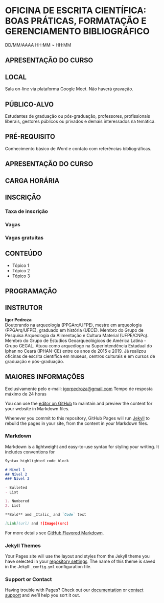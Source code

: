 # **OFICINA DE ESCRITA CIENTÍFICA: BOAS PRÁTICAS, FORMATAÇÃO E GERENCIAMENTO BIBLIOGRÁFICO**
DD/MM/AAAA
HH:MM ~ HH:MM

## APRESENTAÇÃO DO CURSO


## LOCAL

Sala on-line via plataforma Google Meet. Não haverá gravação.

## PÚBLICO-ALVO

Estudantes de graduação ou pós-graduação, professores, profissionais liberais, gestores públicos ou privados e demais interessados na temática.

## PRÉ-REQUISITO

Conhecimento básico de Word e contato com referências bibliográficas.


## APRESENTAÇÃO DO CURSO


## CARGA HORÁRIA

## INSCRIÇÃO

### Taxa de inscrição

### Vagas

### Vagas gratuitas

## CONTEÚDO

- Tópico 1
- Tópico 2
- Tópico 3

## PROGRAMAÇÃO






## INSTRUTOR

**Igor Pedroza**<br/>
Doutorando na arqueologia (PPGArq/UFPE), mestre em arqueologia (PPGArq/UFPE), graduado em história (UECE). Membro do Grupo de Pesquisa Arqueologia da Alimentação e Cultura Material (UFPE/CNPq). Membro do Grupo de Estudios Geoarqueológicos de América Latina - Grupo GEGAL. Atuou como arqueólogo na Superintendência Estadual do Iphan no Ceará (IPHAN-CE) entre os anos de 2015 e 2019. Já realizou oficinas de escrita científica em museus, centros culturais e em cursos de graduação e pós-graduação.

## MAIORES INFORMAÇÕES
Exclusivamente pelo e-mail: igorpedroza@gmail.com
Tempo de resposta máximo de 24 horas








You can use the [editor on GitHub](https://github.com/letreiro/oficinaescrita-t9/edit/main/README.md) to maintain and preview the content for your website in Markdown files.

Whenever you commit to this repository, GitHub Pages will run [Jekyll](https://jekyllrb.com/) to rebuild the pages in your site, from the content in your Markdown files.

### Markdown

Markdown is a lightweight and easy-to-use syntax for styling your writing. It includes conventions for

```markdown
Syntax highlighted code block

# Nível 1
## Nível 2
### Nível 3

- Bulleted
- List

1. Numbered
2. List

**Bold** and _Italic_ and `Code` text

[Link](url) and ![Image](src)
```

For more details see [GitHub Flavored Markdown](https://guides.github.com/features/mastering-markdown/).

### Jekyll Themes

Your Pages site will use the layout and styles from the Jekyll theme you have selected in your [repository settings](https://github.com/letreiro/oficinaescrita-t9/settings/pages). The name of this theme is saved in the Jekyll `_config.yml` configuration file.

### Support or Contact

Having trouble with Pages? Check out our [documentation](https://docs.github.com/categories/github-pages-basics/) or [contact support](https://support.github.com/contact) and we’ll help you sort it out.
